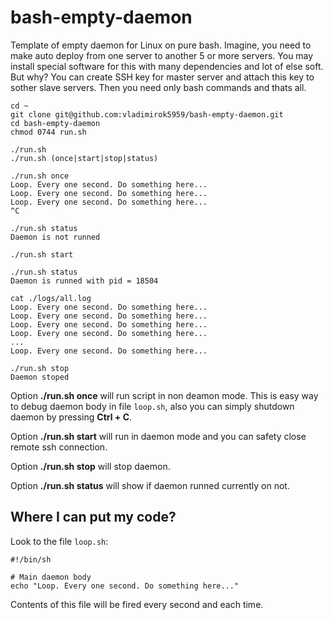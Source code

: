 # bash-empty-daemon
Template of empty daemon for Linux on pure bash. Imagine, you need to make auto deploy from one server to another 5 or more servers. You may install special software for this with many dependencies and lot of else soft. But why? You can create SSH key for master server and attach this key to sother slave servers. Then you need only bash commands and thats all.

```
cd ~
git clone git@github.com:vladimirok5959/bash-empty-daemon.git
cd bash-empty-daemon
chmod 0744 run.sh
```

```
./run.sh
./run.sh (once|start|stop|status)
```

```
./run.sh once
Loop. Every one second. Do something here...
Loop. Every one second. Do something here...
Loop. Every one second. Do something here...
^C
```

```
./run.sh status
Daemon is not runned
```

```
./run.sh start
```

```
./run.sh status
Daemon is runned with pid = 18504
```

```
cat ./logs/all.log
Loop. Every one second. Do something here...
Loop. Every one second. Do something here...
Loop. Every one second. Do something here...
Loop. Every one second. Do something here...
...
Loop. Every one second. Do something here...
```

```
./run.sh stop
Daemon stoped
```

Option **./run.sh once** will run script in non deamon mode. This is easy way to debug daemon body in file `loop.sh`, also you can simply shutdown daemon by pressing **Ctrl + C**.

Option **./run.sh start** will run in daemon mode and you can safety close remote ssh connection.

Option **./run.sh stop** will stop daemon.

Option **./run.sh status** will show if daemon runned currently on not.

## Where I can put my code?
Look to the file `loop.sh`:
```
#!/bin/sh

# Main daemon body
echo "Loop. Every one second. Do something here..."
```
Contents of this file will be fired every second and each time.
